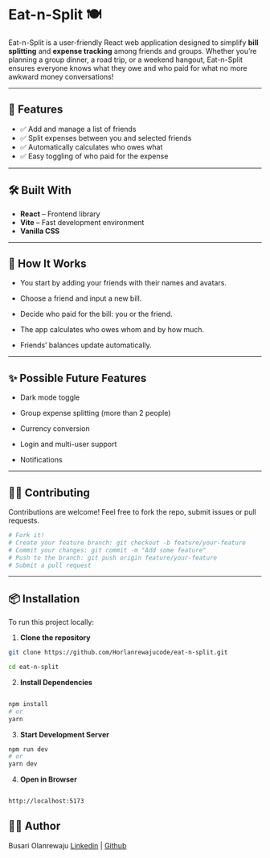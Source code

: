 # Eat-n-Split 🍽️

Eat-n-Split is a user-friendly React web application designed to simplify **bill splitting** and **expense tracking** among friends and groups. Whether you’re planning a group dinner, a road trip, or a weekend hangout, Eat-n-Split ensures everyone knows what they owe and who paid for what no more awkward money conversations!

---

## 🚀 Features

- ✅ Add and manage a list of friends
- ✅ Split expenses between you and selected friends
- ✅ Automatically calculates who owes what
- ✅ Easy toggling of who paid for the expense


---

## 🛠️ Built With

- **React** – Frontend library
- **Vite** – Fast development environment
- **Vanilla CSS** 

---

## 🧠 How It Works
- You start by adding your friends with their names and avatars.

- Choose a friend and input a new bill.

- Decide who paid for the bill: you or the friend.

- The app calculates who owes whom and by how much.

- Friends’ balances update automatically.

---
## ✨ Possible Future Features
 - Dark mode toggle

 - Group expense splitting (more than 2 people)

-  Currency conversion

 - Login and multi-user support

 - Notifications
 ---
 ## 👩‍💻 Contributing
Contributions are welcome! Feel free to fork the repo, submit issues or pull requests.
 ```bash
 # Fork it!
# Create your feature branch: git checkout -b feature/your-feature
# Commit your changes: git commit -m "Add some feature"
# Push to the branch: git push origin feature/your-feature
# Submit a pull request
```
---

## 📦 Installation

To run this project locally:

1. **Clone the repository**

```bash
git clone https://github.com/Horlanrewajucode/eat-n-split.git

cd eat-n-split

```

2. **Install Dependencies**

```bash

npm install
# or
yarn 
```

3. **Start Development Server**

```bash
npm run dev
# or
yarn dev
```

4. **Open in Browser**
```bash

http://localhost:5173

```

## 🧑‍💻 Author
Busari Olanrewaju [Linkedin](https://www.linkedin.com/in/olanrewaju-busari-34451b26b/)  | [Github](https://github.com/Horlanrewajucode)

